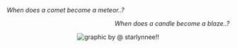 <p align="left">
  <i> When does a comet become a meteor..? </i>
</p>

<p align="right">
  <i> When does a candle become a blaze..? </i>
</p>

<p align="center">
  <img src="https://file.garden/Z1OpYh3OMHUM4tMG/star_comm.png" alt="graphic by @ starlynnee!!">
</p>
